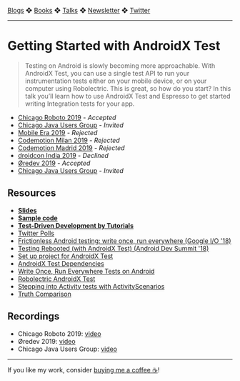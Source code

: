 [Blogs](../blogs.md) ❖ [Books](../books.md) ❖ [Talks](../talks.md) ❖ [Newsletter](https://tinyletter.com/vgonda) ❖ [Twitter](https://twitter.com/TTGonda)

---

# Getting Started with AndroidX Test

> Testing on Android is slowly becoming more approachable. With AndroidX Test, you can use a single test API to run your instrumentation tests either on your mobile device, or on your computer using Robolectric. This is great, so how do you start? In this talk you’ll learn how to use AndroidX Test and Espresso to get started writing Integration tests for your app.

- [Chicago Roboto 2019](https://chicagoroboto.com) - _Accepted_
- [Chicago Java Users Group](https://www.meetup.com/ChicagoJUG/events/259936928/) - _Invited_
- [Mobile Era 2019](https://mobileera.rocks/) - _Rejected_
- [Codemotion Milan 2019](https://events.codemotion.com/conferences/milan/2019/) - _Rejected_
- [Codemotion Madrid 2019](https://events.codemotion.com/conferences/madrid/2019/) - _Rejected_
- [droidcon India 2019](https://www.in.droidcon.com/) - _Declined_
- [Øredev 2019](https://oredev.org/) - _Accepted_
- [Chicago Java Users Group](https://www.meetup.com/ChicagoJUG/events/259936928/) - _Invited_

## Resources

- **[Slides](https://speakerdeck.com/vgonda/getting-started-with-androidx-test)**
- **[Sample code](https://github.com/vgonda/TaskList/blob/master/app/src/test/java/com/victoriagonda/android/tasklist/MainActivityTest.kt)**
- **[Test-Driven Development by Tutorials](https://store.raywenderlich.com/products/android-test-driven-development-by-tutorials)**
- [Twitter Polls](https://twitter.com/TTGonda/status/1100896863270649857)
- [Frictionless Android testing: write once, run everywhere (Google I/O '18)](https://youtu.be/wYMIadv9iF8)
- [Testing Rebooted (with AndroidX Test) (Android Dev Summit '18)](https://youtu.be/4m2yYSTdvIg)
- [Set up project for AndroidX Test](https://developer.android.com/training/testing/set-up-project)
- [AndroidX Test Dependencies](https://developer.android.com/training/testing/set-up-project#android-test-dependencies)
- [Write Once, Run Everywhere Tests on Android](https://medium.com/androiddevelopers/write-once-run-everywhere-tests-on-android-88adb2ba20c5)
- [Robolectric AndroidX Test](http://robolectric.org/androidx_test/)
- [Stepping into Activity tests with ActivityScenarios](https://medium.com/google-developer-experts/stepping-into-activity-tests-with-activityscenarios-5db98d5311e6)
- [Truth Comparison](https://google.github.io/truth/comparison)

## Recordings

- Chicago Roboto 2019: [video](https://vimeo.com/334519652)
- Øredev 2019: [video](https://youtu.be/FR4k_dtB5eg)
- Chicago Java Users Group: [video](https://youtu.be/ifWCO-hN8p8)

---

If you like my work, consider [buying me a coffee ☕](https://www.buymeacoffee.com/96JjLEW)!
